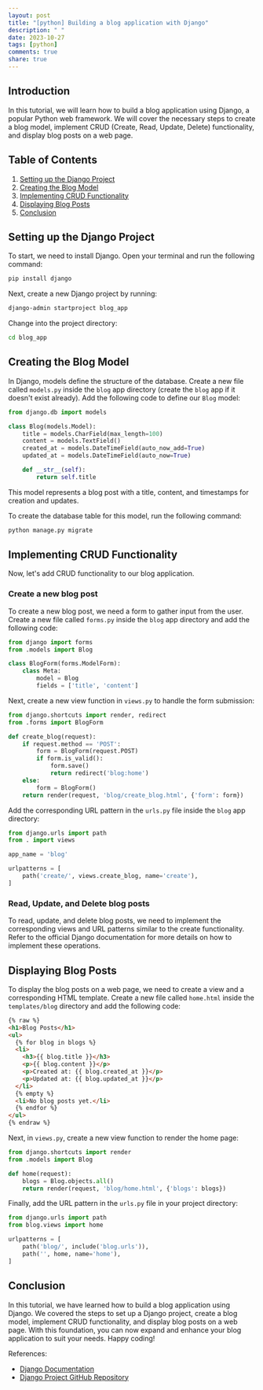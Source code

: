 ```yaml
---
layout: post
title: "[python] Building a blog application with Django"
description: " "
date: 2023-10-27
tags: [python]
comments: true
share: true
---
```


## Introduction

In this tutorial, we will learn how to build a blog application using Django, a popular Python web framework. We will cover the necessary steps to create a blog model, implement CRUD (Create, Read, Update, Delete) functionality, and display blog posts on a web page.

## Table of Contents

1. [Setting up the Django Project](#setting-up-the-django-project)
2. [Creating the Blog Model](#creating-the-blog-model)
3. [Implementing CRUD Functionality](#implementing-crud-functionality)
4. [Displaying Blog Posts](#displaying-blog-posts)
5. [Conclusion](#conclusion)

## Setting up the Django Project

To start, we need to install Django. Open your terminal and run the following command:

```bash
pip install django
```

Next, create a new Django project by running:

```bash
django-admin startproject blog_app
```

Change into the project directory:

```bash
cd blog_app
```

## Creating the Blog Model

In Django, models define the structure of the database. Create a new file called `models.py` inside the `blog` app directory (create the `blog` app if it doesn't exist already). Add the following code to define our `Blog` model:

```python
from django.db import models

class Blog(models.Model):
    title = models.CharField(max_length=100)
    content = models.TextField()
    created_at = models.DateTimeField(auto_now_add=True)
    updated_at = models.DateTimeField(auto_now=True)

    def __str__(self):
        return self.title
```

This model represents a blog post with a title, content, and timestamps for creation and updates.

To create the database table for this model, run the following command:

```bash
python manage.py migrate
```

## Implementing CRUD Functionality

Now, let's add CRUD functionality to our blog application.

### Create a new blog post

To create a new blog post, we need a form to gather input from the user. Create a new file called `forms.py` inside the `blog` app directory and add the following code:

```python
from django import forms
from .models import Blog

class BlogForm(forms.ModelForm):
    class Meta:
        model = Blog
        fields = ['title', 'content']
```

Next, create a new view function in `views.py` to handle the form submission:

```python
from django.shortcuts import render, redirect
from .forms import BlogForm

def create_blog(request):
    if request.method == 'POST':
        form = BlogForm(request.POST)
        if form.is_valid():
            form.save()
            return redirect('blog:home')
    else:
        form = BlogForm()
    return render(request, 'blog/create_blog.html', {'form': form})
```

Add the corresponding URL pattern in the `urls.py` file inside the `blog` app directory:

```python
from django.urls import path
from . import views

app_name = 'blog'

urlpatterns = [
    path('create/', views.create_blog, name='create'),
]
```

### Read, Update, and Delete blog posts

To read, update, and delete blog posts, we need to implement the corresponding views and URL patterns similar to the create functionality. Refer to the official Django documentation for more details on how to implement these operations.

## Displaying Blog Posts

To display the blog posts on a web page, we need to create a view and a corresponding HTML template. Create a new file called `home.html` inside the `templates/blog` directory and add the following code:

```html
{% raw %}
<h1>Blog Posts</h1>
<ul>
  {% for blog in blogs %}
  <li>
    <h3>{{ blog.title }}</h3>
    <p>{{ blog.content }}</p>
    <p>Created at: {{ blog.created_at }}</p>
    <p>Updated at: {{ blog.updated_at }}</p>
  </li>
  {% empty %}
  <li>No blog posts yet.</li>
  {% endfor %}
</ul>
{% endraw %}
```

Next, in `views.py`, create a new view function to render the home page:

```python
from django.shortcuts import render
from .models import Blog

def home(request):
    blogs = Blog.objects.all()
    return render(request, 'blog/home.html', {'blogs': blogs})
```

Finally, add the URL pattern in the `urls.py` file in your project directory:

```python
from django.urls import path
from blog.views import home

urlpatterns = [
    path('blog/', include('blog.urls')),
    path('', home, name='home'),
]
```

## Conclusion

In this tutorial, we have learned how to build a blog application using Django. We covered the steps to set up a Django project, create a blog model, implement CRUD functionality, and display blog posts on a web page. With this foundation, you can now expand and enhance your blog application to suit your needs. Happy coding!

References:
- [Django Documentation](https://docs.djangoproject.com/)
- [Django Project GitHub Repository](https://github.com/django/django)
